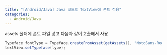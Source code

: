 ```yaml
---
title: "[Android/Java] Java 코드로 TextView에 폰트 적용"
categories:
  - Android/Java
---
```


assets 폴더에 폰트 파일 넣고 다음과 같이 호출해서 사용
```java
Typeface fontType = Typeface.createFromAsset(getAssets(), "NotoSans-Regular.ttf");
textView.setTypeface(type);
```